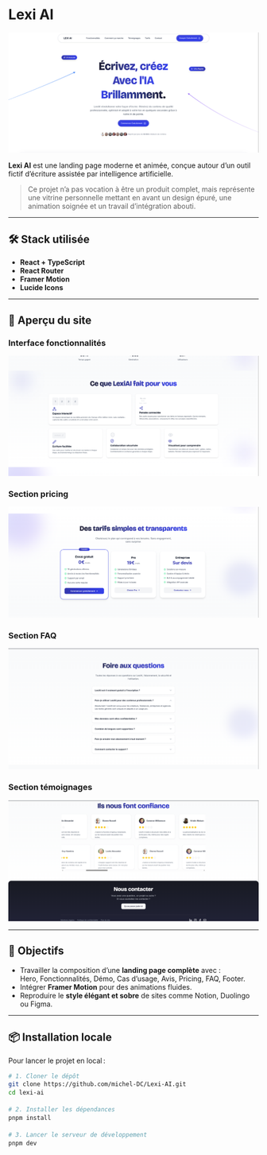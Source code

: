 # Lexi AI

![Hero Preview](./readme/1.png)

**Lexi AI** est une landing page moderne et animée, conçue autour d’un outil fictif d’écriture assistée par intelligence artificielle.

> Ce projet n’a pas vocation à être un produit complet, mais représente une vitrine personnelle mettant en avant un design épuré, une animation soignée et un travail d’intégration abouti.

---

## 🛠 Stack utilisée

- **React + TypeScript**
- **React Router**
- **Framer Motion** 
- **Lucide Icons**

---

## 📸 Aperçu du site

### Interface fonctionnalités

![Features Section](./readme/2.png)

### Section pricing

![Animated UI](./readme/3.png)

### Section FAQ

![FAQ Section](./readme/5.png)

### Section témoignages

![Testimonials](./readme/4.png)

---

## 🚀 Objectifs

- Travailler la composition d’une **landing page complète** avec :  
  Hero, Fonctionnalités, Démo, Cas d’usage, Avis, Pricing, FAQ, Footer.
- Intégrer **Framer Motion** pour des animations fluides.
- Reproduire le **style élégant et sobre** de sites comme Notion, Duolingo ou Figma.

---

## 📦 Installation locale

Pour lancer le projet en local :

```bash
# 1. Cloner le dépôt
git clone https://github.com/michel-DC/Lexi-AI.git
cd lexi-ai

# 2. Installer les dépendances
pnpm install

# 3. Lancer le serveur de développement
pnpm dev
```
